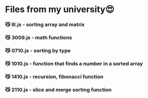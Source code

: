 <h1>Files from my university😍</h1>
<h3>😼 lll.js - sorting array and matrix</h3>
<h3>😼 3009.js - math functions </h3>
<h3>😼 0710.js - sorting by type</h3>
<h3>😼 1010.js - function that finds a number in a sorted array</h3>
<h3>😼 1410.js - recursion, fibonacci function </h3>
<h3>😼 2110.js - slice and merge sorting function </h3>
